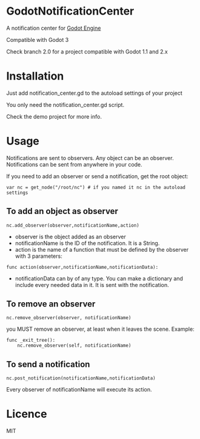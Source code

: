 # GodotNotificationCenter
A notification center for [Godot Engine](https://github.com/okamstudio/godot)

Compatible with Godot 3

Check branch 2.0 for a project compatible with Godot 1.1 and 2.x

# Installation
Just add notification_center.gd to the autoload settings of your project

You only need the notification_center.gd script.

Check the demo project for more info.

# Usage

Notifications are sent to observers. Any object can be an observer. Notifications can be sent from anywhere in your code.

If you need to add an observer or send a notification, get the root object:

`var nc = get_node("/root/nc") # if you named it nc in the autoload settings`

## To add an object as observer
`nc.add_observer(observer,notificationName,action)`

  * observer is the object added as an observer
  * notificationName is the ID of the notification. It is a String. 
  * action is the name of a function that must be defined by the observer with 3 parameters:
  
  `func action(observer,notificationName,notificationData):`
  
  * notificationData can by of any type. You can make a dictionary and include every needed data in it. It is sent with the notification. 
  
## To remove an observer
 `nc.remove_observer(observer, notificationName)`

you MUST remove an observer, at least when it leaves the scene. Example: 

    func _exit_tree():
        nc.remove_observer(self, notificationName)

## To send a notification
`nc.post_notification(notificationName,notificationData)`

 Every observer of notificationName will execute its action.
  
# Licence
MIT
